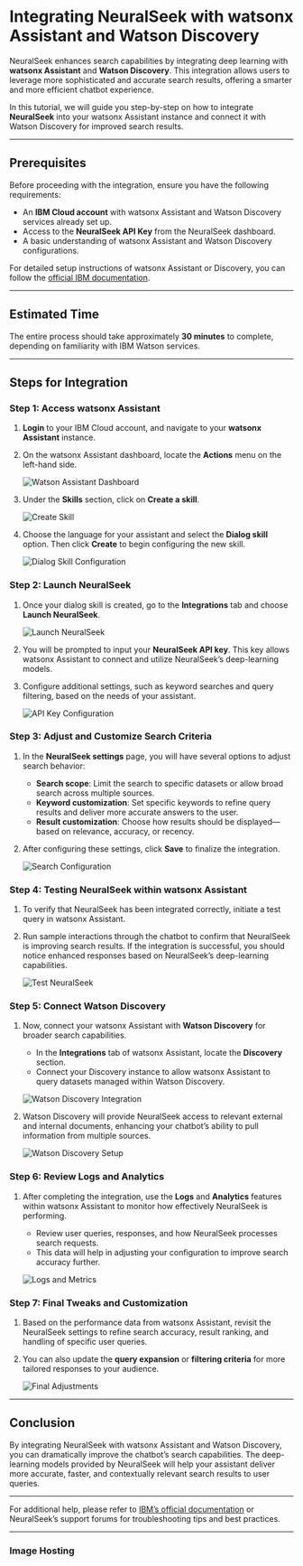 # Integrating NeuralSeek with watsonx Assistant and Watson Discovery

NeuralSeek enhances search capabilities by integrating deep learning with **watsonx Assistant** and **Watson Discovery**. This integration allows users to leverage more sophisticated and accurate search results, offering a smarter and more efficient chatbot experience.

In this tutorial, we will guide you step-by-step on how to integrate **NeuralSeek** into your watsonx Assistant instance and connect it with Watson Discovery for improved search results.

---

## Prerequisites

Before proceeding with the integration, ensure you have the following requirements:

- An **IBM Cloud account** with watsonx Assistant and Watson Discovery services already set up.
- Access to the **NeuralSeek API Key** from the NeuralSeek dashboard.
- A basic understanding of watsonx Assistant and Watson Discovery configurations.

For detailed setup instructions of watsonx Assistant or Discovery, you can follow the [official IBM documentation](https://cloud.ibm.com/docs/watson-assistant).

---

## Estimated Time

The entire process should take approximately **30 minutes** to complete, depending on familiarity with IBM Watson services.

---

## Steps for Integration

### Step 1: Access watsonx Assistant

1. **Login** to your IBM Cloud account, and navigate to your **watsonx Assistant** instance.
2. On the watsonx Assistant dashboard, locate the **Actions** menu on the left-hand side.

   ![Watson Assistant Dashboard](link_to_image_1)

3. Under the **Skills** section, click on **Create a skill**.

   ![Create Skill](link_to_image_2)

4. Choose the language for your assistant and select the **Dialog skill** option. Then click **Create** to begin configuring the new skill.

   ![Dialog Skill Configuration](link_to_image_3)

### Step 2: Launch NeuralSeek

1. Once your dialog skill is created, go to the **Integrations** tab and choose **Launch NeuralSeek**.

   ![Launch NeuralSeek](link_to_image_4)

2. You will be prompted to input your **NeuralSeek API key**. This key allows watsonx Assistant to connect and utilize NeuralSeek’s deep-learning models.

3. Configure additional settings, such as keyword searches and query filtering, based on the needs of your assistant.

   ![API Key Configuration](link_to_image_5)

### Step 3: Adjust and Customize Search Criteria

1. In the **NeuralSeek settings** page, you will have several options to adjust search behavior:
   - **Search scope**: Limit the search to specific datasets or allow broad search across multiple sources.
   - **Keyword customization**: Set specific keywords to refine query results and deliver more accurate answers to the user.
   - **Result customization**: Choose how results should be displayed—based on relevance, accuracy, or recency.

2. After configuring these settings, click **Save** to finalize the integration.

   ![Search Configuration](link_to_image_6)

### Step 4: Testing NeuralSeek within watsonx Assistant

1. To verify that NeuralSeek has been integrated correctly, initiate a test query in watsonx Assistant.
2. Run sample interactions through the chatbot to confirm that NeuralSeek is improving search results. If the integration is successful, you should notice enhanced responses based on NeuralSeek’s deep-learning capabilities.

   ![Test NeuralSeek](link_to_image_7)

### Step 5: Connect Watson Discovery

1. Now, connect your watsonx Assistant with **Watson Discovery** for broader search capabilities.
   - In the **Integrations** tab of watsonx Assistant, locate the **Discovery** section.
   - Connect your Discovery instance to allow watsonx Assistant to query datasets managed within Watson Discovery.

   ![Watson Discovery Integration](link_to_image_8)

2. Watson Discovery will provide NeuralSeek access to relevant external and internal documents, enhancing your chatbot’s ability to pull information from multiple sources.

   ![Watson Discovery Setup](link_to_image_9)

### Step 6: Review Logs and Analytics

1. After completing the integration, use the **Logs** and **Analytics** features within watsonx Assistant to monitor how effectively NeuralSeek is performing.
   - Review user queries, responses, and how NeuralSeek processes search requests.
   - This data will help in adjusting your configuration to improve search accuracy further.

   ![Logs and Metrics](link_to_image_10)

### Step 7: Final Tweaks and Customization

1. Based on the performance data from watsonx Assistant, revisit the NeuralSeek settings to refine search accuracy, result ranking, and handling of specific user queries.
2. You can also update the **query expansion** or **filtering criteria** for more tailored responses to your audience.

   ![Final Adjustments](link_to_image_11)

---

## Conclusion

By integrating NeuralSeek with watsonx Assistant and Watson Discovery, you can dramatically improve the chatbot’s search capabilities. The deep-learning models provided by NeuralSeek will help your assistant deliver more accurate, faster, and contextually relevant search results to user queries.

---

For additional help, please refer to [IBM’s official documentation](https://cloud.ibm.com/docs) or NeuralSeek’s support forums for troubleshooting tips and best practices.

---

### Image Hosting

 

 

 
 

